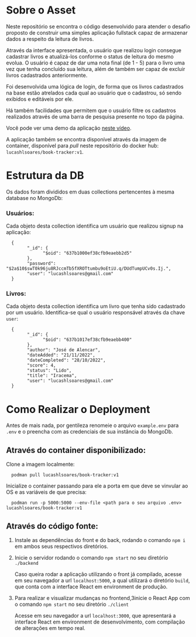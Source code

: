 # **Sobre o Asset**

Neste repositório se encontra o código desenvolvido para atender o desafio proposto de construir uma simples aplicação fullstack capaz de armazenar dados a respeito da leitura de livros.

Através da interface apresentada, o usuário que realizou login consegue cadastrar livros e atualizá-los conforme o status de leitura do mesmo evolua. O usuário é capaz de dar uma nota final (de 1 - 5) para o livro uma vez que tenha concluído sua leitura, além de também ser capaz de excluir livros cadastrados anteriormente.

Foi desenvolvida uma lógica de login, de forma que os livros cadastrados na base estão atrelados cada qual ao usuário que o cadastrou, só sendo exibidos e editáveis por ele.

Há também facilidades que permitem que o usuário filtre os cadastros realizados através de uma barra de pesquisa presente no topo da página.

Você pode ver uma demo da aplicação [neste vídeo](https://youtu.be/TrrQwEYsUhU).

A aplicação também se encontra disponível através da imagem de container, disponível para _pull_ neste repositório do docker hub: `lucashlsoares/book-tracker:v1`.

# **Estrutura da DB**

Os dados foram divididos em duas collections pertencentes à mesma database no MongoDb:

### **Usuários:**

Cada objeto desta collection identifica um usuário que realizou signup na aplicação:

      {
            "_id": {
                  "$oid": "637b1000ef38cfb9eaebb2d5"
            },
            "password": "$2a$10$swT0k96ju8RJccmTb5fXROTtumbu9oEtiU.q/DUdTumpUCv0s.Ij.",
            "user": "lucashlsoares@gmail.com"
      }

### **Livros:**

Cada objeto desta collection identifica um livro que tenha sido cadastrado por um usuário. Identifica-se qual o usuário responsável através da chave `user`:

      {
            "_id": {
                  "$oid": "637b1017ef38cfb9eaebb400"
            },
            "author": "José de Alencar",
            "dateAdded": "21/11/2022",
            "dateCompleted": "28/10/2022",
            "score": 4,
            "status": "Lido",
            "title": "Iracema",
            "user": "lucashlsoares@gmail.com"
      }

# **Como Realizar o Deployment**

Antes de mais nada, por gentileza renomeie o arquivo `example.env` para `.env` e o preencha com as credenciais de sua instância do MongoDb.

## Através do container disponibilizado:

Clone a imagem localmente:

      podman pull lucashlsoares/book-tracker:v1

Inicialize o container passando para ele a porta em que deve se vinvular ao OS e as variáveis de que precisa:

      podman run -p 5000:5000 --env-file <path para o seu arquivo .env> lucashlsoares/book-tracker:v1

## Através do código fonte:

1. Instale as dependências do front e do back, rodando o comando `npm i` em ambos seus respectivos diretórios.

2. Inicie o servidor rodando o comando `npm start` no seu diretório `./backend`

   Caso queira rodar a aplicação utilizando o front já compilado, acesse em seu navegador a url `localhost:5000`, a qual utilizará o diretório `build`, que conta com a interface React em environment de produção.

3. Para realizar e visualizar mudanças no frontend,3inicie o React App com o comando `npm start` no seu diretório `./client`

   Acesse em seu navegador a url `localhost:3000`, que apresentará a interface React em environment de desenvolvimento, com compilação de alterações em tempo real.
